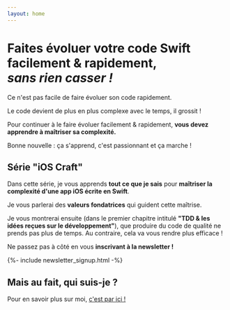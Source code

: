 ```yaml
---
layout: home
---
```


<div></div>

<h1 class="headline">Faites évoluer votre code Swift facilement & rapidement, <br /><em>sans rien casser !</em></h1>

Ce n'est pas facile de faire évoluer son code rapidement.

Le code devient de plus en plus complexe avec le temps, il grossit !

Pour continuer à le faire évoluer facilement & rapidement, __vous devez apprendre
à maîtriser sa complexité.__

Bonne nouvelle : ça s'apprend, c'est passionnant et ça marche !

## Série "iOS Craft"

Dans cette série, je vous apprends __tout ce que je sais__ pour __maîtriser la
complexité d'une app iOS écrite en Swift__.

Je vous parlerai des __valeurs fondatrices__ qui guident cette maîtrise.

Je vous montrerai ensuite (dans le premier chapitre intitulé __"TDD & les idées reçues sur le développement"__),
que produire du code de qualité ne prends pas plus de temps. Au contraire, cela va vous rendre plus
efficace !

Ne passez pas à côté en vous __inscrivant à la newsletter !__

{%- include newsletter_signup.html -%}

## Mais au fait, qui suis-je ?

Pour en savoir plus sur moi, [c'est par ici !](/a-propos)
